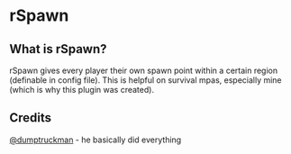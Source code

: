 # rSpawn
## What is rSpawn?
rSpawn gives every player their own spawn point within a certain region (definable in config file).
This is helpful on survival mpas, especially mine (which is why this plugin was created).

## Credits
[@dumptruckman](https://github.com/dumptruckman) - he basically did everything
